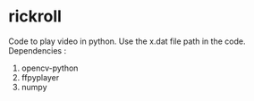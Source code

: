 # rickroll
Code to play video in python.
Use the x.dat file path in the code.
Dependencies : 
1) opencv-python
2) ffpyplayer
3) numpy
